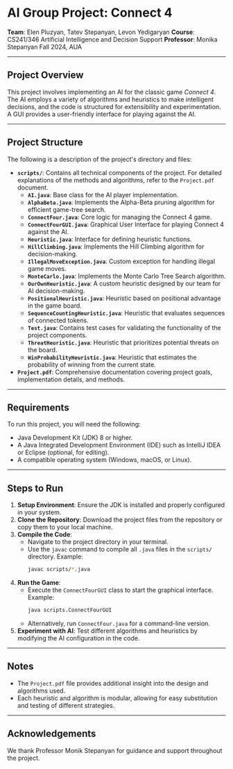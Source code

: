 # AI Group Project: Connect 4

**Team**: Elen Pluzyan, Tatev Stepanyan, Levon Yedigaryan
**Course**: CS241/346 Artificial Intelligence and Decision Support
**Professor**: Monika Stepanyan
Fall 2024, AUA

---

## Project Overview
This project involves implementing an AI for the classic game *Connect 4*. The AI employs a variety of algorithms and heuristics to make intelligent decisions, and the code is structured for extensibility and experimentation. A GUI provides a user-friendly interface for playing against the AI.

---

## Project Structure
The following is a description of the project's directory and files:

- **`scripts/`**: Contains all technical components of the project. For detailed explanations of the methods and algorithms, refer to the `Project.pdf` document.
    - **`AI.java`**: Base class for the AI player implementation.
    - **`AlphaBeta.java`**: Implements the Alpha-Beta pruning algorithm for efficient game-tree search.
    - **`ConnectFour.java`**: Core logic for managing the Connect 4 game.
    - **`ConnectFourGUI.java`**: Graphical User Interface for playing Connect 4 against the AI.
    - **`Heuristic.java`**: Interface for defining heuristic functions.
    - **`HillClimbing.java`**: Implements the Hill Climbing algorithm for decision-making.
    - **`IllegalMoveException.java`**: Custom exception for handling illegal game moves.
    - **`MonteCarlo.java`**: Implements the Monte Carlo Tree Search algorithm.
    - **`OurOwnHeuristic.java`**: A custom heuristic designed by our team for AI decision-making.
    - **`PositionalHeuristic.java`**: Heuristic based on positional advantage in the game board.
    - **`SequenceCountingHeuristic.java`**: Heuristic that evaluates sequences of connected tokens.
    - **`Test.java`**: Contains test cases for validating the functionality of the project components.
    - **`ThreatHeuristic.java`**: Heuristic that prioritizes potential threats on the board.
    - **`WinProbabilityHeuristic.java`**: Heuristic that estimates the probability of winning from the current state.
- **`Project.pdf`**: Comprehensive documentation covering project goals, implementation details, and methods.

---

## Requirements
To run this project, you will need the following:
- Java Development Kit (JDK) 8 or higher.
- A Java Integrated Development Environment (IDE) such as IntelliJ IDEA or Eclipse (optional, for editing).
- A compatible operating system (Windows, macOS, or Linux).

---

## Steps to Run
1. **Setup Environment**: Ensure the JDK is installed and properly configured in your system.
2. **Clone the Repository**: Download the project files from the repository or copy them to your local machine.
3. **Compile the Code**:
   - Navigate to the project directory in your terminal.
   - Use the `javac` command to compile all `.java` files in the `scripts/` directory. Example:
     ```bash
     javac scripts/*.java
     ```
4. **Run the Game**:
   - Execute the `ConnectFourGUI` class to start the graphical interface. Example:
     ```bash
     java scripts.ConnectFourGUI
     ```
   - Alternatively, run `ConnectFour.java` for a command-line version.
5. **Experiment with AI**: Test different algorithms and heuristics by modifying the AI configuration in the code.

---

## Notes
- The `Project.pdf` file provides additional insight into the design and algorithms used.
- Each heuristic and algorithm is modular, allowing for easy substitution and testing of different strategies.

---

## Acknowledgements
We thank Professor Monik Stepanyan for guidance and support throughout the project.
